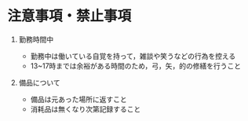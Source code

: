 # 注意事項・禁止事項

1. 勤務時間中
   - 勤務中は働いている自覚を持って，雑談や笑うなどの行為を控える
   - 13~17時までは余裕がある時間のため，弓，矢，的の修繕を行うこと

2. 備品について
   - 備品は元あった場所に返すこと
   - 消耗品は無くなり次第記録すること
